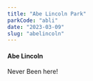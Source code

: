 ```yaml
---
title: "Abe Lincoln Park"
parkCode: "abli"
date: "2023-03-09"
slug: "abelincoln"
---
```

#### Abe Lincoln

Never Been here!